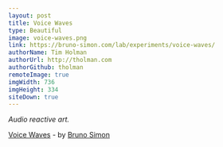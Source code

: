 ```yaml
---
layout: post
title: Voice Waves
type: Beautiful
image: voice-waves.png
link: https://bruno-simon.com/lab/experiments/voice-waves/
authorName: Tim Holman
authorUrl: http://tholman.com
authorGithub: tholman
remoteImage: true
imgWidth: 736
imgHeight: 334
siteDown: true
---
```


_Audio reactive art._

[Voice Waves](https://bruno-simon.com/lab/experiments/voice-waves/) - by [Bruno Simon](https://bruno-simon.com/)
